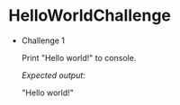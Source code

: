 # HelloWorldChallenge

 * Challenge 1

   Print "Hello world!" to console.
   
   *Expected output:*
   
   "Hello world!"
   
   
